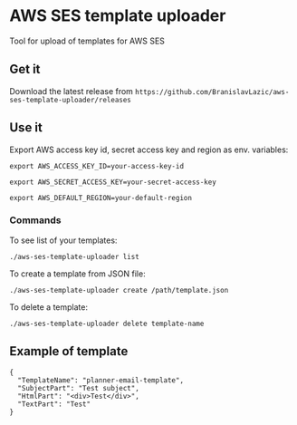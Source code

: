# AWS SES template uploader

Tool for upload of templates for AWS SES

## Get it

Download the latest release from `https://github.com/BranislavLazic/aws-ses-template-uploader/releases`

## Use it

Export AWS access key id, secret access key and region as env. variables:

`export AWS_ACCESS_KEY_ID=your-access-key-id`

`export AWS_SECRET_ACCESS_KEY=your-secret-access-key`

`export AWS_DEFAULT_REGION=your-default-region`

### Commands

To see list of your templates:

`./aws-ses-template-uploader list`

To create a template from JSON file:

`./aws-ses-template-uploader create /path/template.json`

To delete a template:

`./aws-ses-template-uploader delete template-name`

## Example of template

```
{
  "TemplateName": "planner-email-template",
  "SubjectPart": "Test subject",
  "HtmlPart": "<div>Test</div>",
  "TextPart": "Test"
}
```
